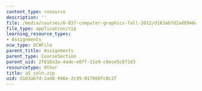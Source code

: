 ```yaml
---
content_type: resource
description: ''
file: /media/courses/6-837-computer-graphics-fall-2012/d183ab7d2ad8946e2c9501f860fc0c2f_a5_soln.zip
file_type: application/zip
learning_resource_types:
- Assignments
ocw_type: OCWFile
parent_title: Assignments
parent_type: CourseSection
parent_uid: 2f610a3a-4ade-e0ff-11e9-c0ece5c872d3
resourcetype: Other
title: a5_soln.zip
uid: d183ab7d-2ad8-946e-2c95-01f860fc0c2f
---
```

